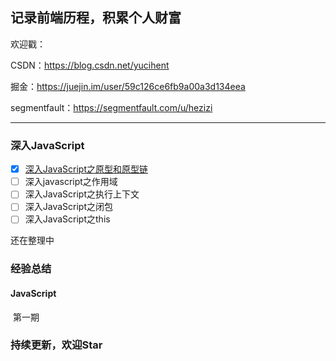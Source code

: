 ## 记录前端历程，积累个人财富


欢迎戳：

CSDN：https://blog.csdn.net/yucihent

掘金：https://juejin.im/user/59c126ce6fb9a00a3d134eea

segmentfault：https://segmentfault.com/u/hezizi

---

### 深入JavaScript
- [x] [深入JavaScript之原型和原型链](https://github.com/hezizi/myBlog/issues/1)
- [ ] 深入javascript之作用域
- [ ] 深入JavaScript之执行上下文
- [ ] 深入JavaScript之闭包
- [ ] 深入JavaScript之this

还在整理中


### 经验总结

  #### JavaScript
  第一期
  



### 持续更新，欢迎Star
